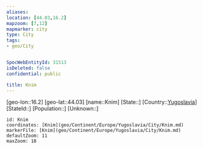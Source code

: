 ```yaml
---
aliases: 
location: [44.03,16.2]
mapzoom: [7,12] 
mapmarker: city 
type: City
tags:
- geo/City


SpocWebEntityId: 31513
isDeleted: false
confidential: public

title: Knim
---
```

[geo-lon::16.2]
[geo-lat::44.03]
[name::Knim]
[State::]
[Country::[Yugoslavia](geo/Continent/Europe/Yugoslavia.md)]
[StateId::]
[Population::]
[Unknown::]


```leaflet
id: Knim
coordinates: [Knim](geo/Continent/Europe/Yugoslavia/City/Knim.md)
markerFile: [Knim](geo/Continent/Europe/Yugoslavia/City/Knim.md)
defaultZoom: 11 
maxZoom: 18
```


